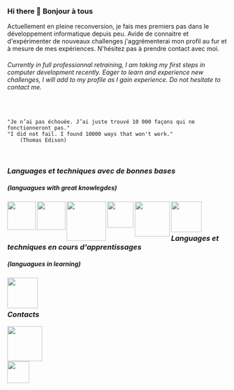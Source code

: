 


<!-- ![GHstats](https://github-readme-stats.vercel.app/api?username=MarieLouPLevasseur&show_icons=true) -->


### Hi there 👋 Bonjour à tous

<section>

Actuellement en pleine reconversion, je fais mes premiers pas dans le développement informatique depuis peu. Avide de connaitre et d'expérimenter de nouveaux challenges j'aggrémenterai mon profil au fur et à mesure de mes expériences. N'hésitez pas à prendre contact avec moi.

###### *Currently in full professionnal retraining, I am taking my first steps in computer development recently. Eager to learn and experience new challenges, I will add to my profile as I gain experience. Do not hesitate to contact me.*


</section>

</br>

    "Je n’ai pas échouée. J’ai juste trouvé 10 000 façons qui ne fonctionneront pas."
    "I did not fail. I found 10000 ways that won't work."
        (Thomas Edison)



</br>

### ***Languages et techniques avec de bonnes bases***
##### (languagues with great knowlegdes)

<img align="left" width="65px" src="https://cdn.jsdelivr.net/gh/devicons/devicon/icons/html5/html5-plain-wordmark.svg" /><img align="left" width="65px" src="https://cdn.jsdelivr.net/gh/devicons/devicon/icons/css3/css3-plain-wordmark.svg" /><img align="left" width="90px" src="https://cdn.jsdelivr.net/gh/devicons/devicon/icons/php/php-plain.svg" /><img align="left" width="60px" src="https://cdn.jsdelivr.net/gh/devicons/devicon/icons/javascript/javascript-plain.svg" /><img align="left" width="80px" src="https://cdn.jsdelivr.net/gh/devicons/devicon/icons/mysql/mysql-original-wordmark.svg" /> <img align="left" width="70px" src="https://cdn.jsdelivr.net/gh/devicons/devicon/icons/bootstrap/bootstrap-original-wordmark.svg" />  

</br>
</br>
</br>



### ***Languages et techniques en cours d'apprentissages***
##### (languagues in learning)

<img align="left" width="70px" src="https://cdn.jsdelivr.net/gh/devicons/devicon/icons/symfony/symfony-original-wordmark.svg" />

<br/>
<br/>
<br/>

### ***Contacts***

<a href="www.linkedin.com/in/MarieLou-Prince-Levasseur-web-developpeur"><img width="80px" src="https://cdn.jsdelivr.net/gh/devicons/devicon/icons/linkedin/linkedin-original-wordmark.svg"/> 
<br/>
<a href="https://twitter.com/sunnymary007"><img width="50px" src="https://cdn.jsdelivr.net/gh/devicons/devicon/icons/twitter/twitter-original.svg"/>


<!--
**MarieLouPLevasseur/MarieLouPLevasseur** is a ✨ _special_ ✨ repository because its `README.md` (this file) appears on your GitHub profile.

Here are some ideas to get you started:

- 🔭 I’m currently working on ...
- 🌱 I’m currently learning ...
- 👯 I’m looking to collaborate on ...
- 🤔 I’m looking for help with ...
- 💬 Ask me about ...
- 📫 How to reach me: ...
- 😄 Pronouns: ...
- ⚡ Fun fact: ...
-->
